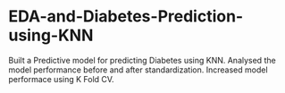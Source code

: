 # EDA-and-Diabetes-Prediction-using-KNN
Built a Predictive model for predicting Diabetes using KNN. Analysed the model performance before and after standardization. Increased model performace using K Fold CV.
